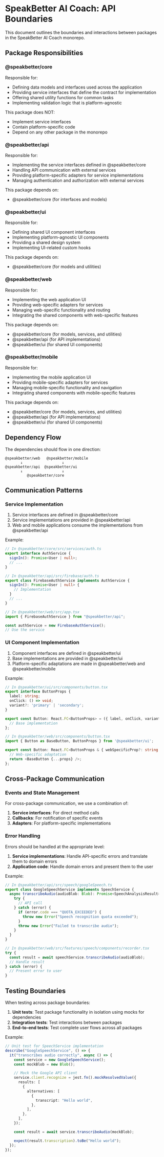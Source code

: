 # SpeakBetter AI Coach: API Boundaries

This document outlines the boundaries and interactions between packages in the SpeakBetter AI Coach monorepo.

## Package Responsibilities

### @speakbetter/core

Responsible for:

- Defining data models and interfaces used across the application
- Providing service interfaces that define the contract for implementation
- Offering shared utility functions for common tasks
- Implementing validation logic that is platform-agnostic

This package does NOT:

- Implement service interfaces
- Contain platform-specific code
- Depend on any other package in the monorepo

### @speakbetter/api

Responsible for:

- Implementing the service interfaces defined in @speakbetter/core
- Handling API communication with external services
- Providing platform-specific adapters for service implementations
- Managing authentication and authorization with external services

This package depends on:

- @speakbetter/core (for interfaces and models)

### @speakbetter/ui

Responsible for:

- Defining shared UI component interfaces
- Implementing platform-agnostic UI components
- Providing a shared design system
- Implementing UI-related custom hooks

This package depends on:

- @speakbetter/core (for models and utilities)

### @speakbetter/web

Responsible for:

- Implementing the web application UI
- Providing web-specific adapters for services
- Managing web-specific functionality and routing
- Integrating the shared components with web-specific features

This package depends on:

- @speakbetter/core (for models, services, and utilities)
- @speakbetter/api (for API implementations)
- @speakbetter/ui (for shared UI components)

### @speakbetter/mobile

Responsible for:

- Implementing the mobile application UI
- Providing mobile-specific adapters for services
- Managing mobile-specific functionality and navigation
- Integrating shared components with mobile-specific features

This package depends on:

- @speakbetter/core (for models, services, and utilities)
- @speakbetter/api (for API implementations)
- @speakbetter/ui (for shared UI components)

## Dependency Flow

The dependencies should flow in one direction:

```
@speakbetter/web   @speakbetter/mobile
       ↓                  ↓
@speakbetter/api  @speakbetter/ui
       ↓                  ↓
          @speakbetter/core
```

## Communication Patterns

### Service Implementation

1. Service interfaces are defined in @speakbetter/core
2. Service implementations are provided in @speakbetter/api
3. Web and mobile applications consume the implementations from @speakbetter/api

Example:

```typescript
// In @speakbetter/core/src/services/auth.ts
export interface AuthService {
  signIn(): Promise<User | null>;
  // ...
}

// In @speakbetter/api/src/firebase/auth.ts
export class FirebaseAuthService implements AuthService {
  signIn(): Promise<User | null> {
    // Implementation
  }
  // ...
}

// In @speakbetter/web/src/app.tsx
import { FirebaseAuthService } from "@speakbetter/api";

const authService = new FirebaseAuthService();
// Use the service
```

### UI Component Implementation

1. Component interfaces are defined in @speakbetter/ui
2. Base implementations are provided in @speakbetter/ui
3. Platform-specific adaptations are made in @speakbetter/web and @speakbetter/mobile

Example:

```typescript
// In @speakbetter/ui/src/components/button.tsx
export interface ButtonProps {
  label: string;
  onClick: () => void;
  variant?: 'primary' | 'secondary';
}

export const Button: React.FC<ButtonProps> = ({ label, onClick, variant = 'primary' }) => {
  // Base implementation
};

// In @speakbetter/web/src/components/button.tsx
import { Button as BaseButton, ButtonProps } from '@speakbetter/ui';

export const Button: React.FC<ButtonProps & { webSpecificProp?: string }> = (props) => {
  // Web-specific adaptation
  return <BaseButton {...props} />;
};
```

## Cross-Package Communication

### Events and State Management

For cross-package communication, we use a combination of:

1. **Service interfaces**: For direct method calls
2. **Callbacks**: For notification of specific events
3. **Adapters**: For platform-specific implementations

### Error Handling

Errors should be handled at the appropriate level:

1. **Service implementations**: Handle API-specific errors and translate them to domain errors
2. **Application code**: Handle domain errors and present them to the user

Example:

```typescript
// In @speakbetter/api/src/speech/googleSpeech.ts
export class GoogleSpeechService implements SpeechService {
  async transcribeAudio(audioBlob: Blob): Promise<SpeechAnalysisResult> {
    try {
      // API call
    } catch (error) {
      if (error.code === "QUOTA_EXCEEDED") {
        throw new Error("Speech recognition quota exceeded");
      }
      throw new Error("Failed to transcribe audio");
    }
  }
}

// In @speakbetter/web/src/features/speech/components/recorder.tsx
try {
  const result = await speechService.transcribeAudio(audioBlob);
  // Handle result
} catch (error) {
  // Present error to user
}
```

## Testing Boundaries

When testing across package boundaries:

1. **Unit tests**: Test package functionality in isolation using mocks for dependencies
2. **Integration tests**: Test interactions between packages
3. **End-to-end tests**: Test complete user flows across all packages

Example:

```typescript
// Unit test for SpeechService implementation
describe("GoogleSpeechService", () => {
  it("transcribes audio correctly", async () => {
    const service = new GoogleSpeechService();
    const mockBlob = new Blob();

    // Mock the Google API client
    service.client.recognize = jest.fn().mockResolvedValue({
      results: [
        {
          alternatives: [
            {
              transcript: "Hello world",
            },
          ],
        },
      ],
    });

    const result = await service.transcribeAudio(mockBlob);

    expect(result.transcription).toBe("Hello world");
  });
});
```
